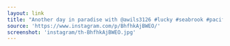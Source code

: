 ```yaml
---
layout: link
title: "Another day in paradise with @awils3126 #lucky #seabrook #pacificbeach"
source: 'https://www.instagram.com/p/BhfhkAjBWEO/'
screenshot: 'instagram/th-BhfhkAjBWEO.jpg'
---
```


